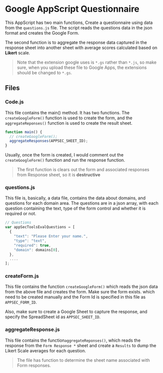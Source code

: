# Google AppScript Questionnaire 
This AppScript has two main functions, Create a questionnaire using data from the `questions.js` file. The script reads the questions data in the json format and creates the Google Form. 

The second function is to aggregate the response data captured in the response sheet into another sheet with average scores calculated based on **Likert** scale.

> Note that the extension google uses is `*.gs` rather than `*.js`, so make sure, when you upload these file to Google Apps, the extensions should be changed to `*.gs`.

## Files
### Code.js 
This file contains the main() method. It has two functions. The `createGoogleForm()` function is used to create the form, and the `aggregateReponses()` function is used to create the result sheet.

```js
function main() {
  // createGoogleForm();
  aggregateResponses(APPSEC_SHEET_ID);
}
```
Usually, once the form is created, I would comment out the `createGoogleForm()` function and run the response function. 

>The first function is clears out the form and associated responses from Response sheet, so it is **destructive**

### questions.js
This file is, basically, a data file, contains the data about domains, and questions for each domain area. The questions are in a json array, with each question containing the text, type of the form control and whether it is required or not. 
```js
// Questions
var appSecToolsEvalQuestions = [
  {
    "text": "Please Enter your name.",
    "type": "text",
    "required": true,
    "domain": domains[0],
  },
  ....
];
```

### createForm.js
This file contains the function  `createGoogleForm()` which reads the json data from the above file and creates the form. Make sure the form exists. which need to be created manually and the Form Id is specified in this file as `APPSEC_FORM_ID`.

Also, make sure to create a Google Sheet to capture the response, and specify the SpreadSheet id as `APPSEC_SHEET_ID`.

### aggregateResponse.js
This file contains the function`aggregateReponses()`, which reads the response from the `Form Response *` sheet and create a `Results` to dump the Likert Scale averages for each question. 

> The file has function to determine the sheet name associated with Form responses. 

